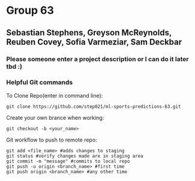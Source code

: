 # Group 63
## Sebastian Stephens, Greyson McReynolds, Reuben Covey, Sofia Varmeziar, Sam Deckbar 
### Please someone enter a project description or I can do it later tbd :)
### **Helpful Git commands**
To Clone Repo(enter in command line): 
```
git clone https://github.com/step021/ml-sports-predictions-63.git
```
Create your own brance when working:
```
git checkout -b <your_name>
```
Git workflow to push to remote repo:
```
git add <file_name> #adds changes to staging
git status #verify changes made are in staging area
git commit -m "message" #commits to local repo
git push -u origin <branch_name> #first time
git push origin <branch_name> #any other time
```

